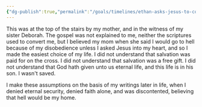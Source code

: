 ```yaml
---
{"dg-publish":true,"permalink":"/goals/timelines/ethan-asks-jesus-to-come-into-his-heart/","title":"Ethan asks Jesus to come into his heart","created":"","updated":""}
---
```



This was at the top of the stairs by my mother, and in the witness of my sister Deborah. The gospel was not explained to me, neither the scriptures used to convert me, but I believed my mom when she said I would go to hell because of my disobedience unless I asked Jesus into my heart, and so I made the easiest choice of my life. I did not understand that salvation was paid for on the cross. I did not understand that salvation was a free gift. I did not understand that God hath given unto us eternal life, and this life is in his son. I wasn't saved. 

I make these assumptions on the basis of my writings later in life, when I denied eternal security, denied faith alone, and was discontented, believing that hell would be my home.